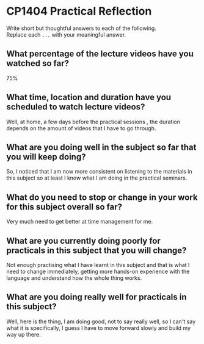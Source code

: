 # CP1404 Practical Reflection

Write short but thoughtful answers to each of the following.  
Replace each `...` with your meaningful answer.

## What percentage of the lecture videos have you watched so far?

75%

## What time, location and duration have you scheduled to watch lecture videos?

Well, at home, a few days before the practical sessions  , the duration depends on the amount of videos that I have to go through.

## What are you doing well in the subject so far that you will keep doing?

So, I noticed that I am now more consistent on listening to the materials in this subject so at least I know what I am doing in the practical seminars.

## What do you need to stop or change in your work for this subject overall so far?

Very much need to get better at time management for me.

## What are you currently doing poorly for practicals in this subject that you will change?

Not enough practising what I have learnt in this subject and that is what I need to change immediately, 
getting more hands-on experience with the language and understand how the whole thing works.

## What are you doing really well for practicals in this subject?

Well, here is the thing, I am doing good, not to say really well, so I can't say what it is specifically, I guess I have to 
move forward slowly and build my way up there.